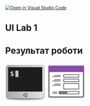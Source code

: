 [![Open in Visual Studio Code](https://classroom.github.com/assets/open-in-vscode-c66648af7eb3fe8bc4f294546bfd86ef473780cde1dea487d3c4ff354943c9ae.svg)](https://classroom.github.com/online_ide?assignment_repo_id=7971211&assignment_repo_type=AssignmentRepo)
# UI Lab 1
# Результат роботи
![](terminal-icon.png)
![](gui-icon.png)
